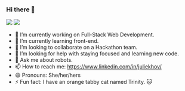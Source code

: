 ### Hi there 👋

<img src="https://assets.codepen.io/3163723/Screen+Shot+2020-09-07+at+5.08.04+AM.png" />
<img src="https://assets.codepen.io/3163723/Dev-Sticker-AstroDev+%281%29.png" />

- 🔭 I’m currently working on Full-Stack Web Development.
- 🌱 I’m currently learning front-end.
- 👯 I’m looking to collaborate on a Hackathon team.
- 🤔 I’m looking for help with staying focused and learning new code.
- 💬 Ask me about robots.
- 📫 How to reach me: https://www.linkedin.com/in/juliekhov/
- 😄 Pronouns: She/her/hers
- ⚡ Fun fact: I have an orange tabby cat named Trinity. 🐱



<!--
**juliekhov/juliekhov** is a ✨ _special_ ✨ repository because its `README.md` (this file) appears on your GitHub profile.

Here are some ideas to get you started:

- 🔭 I’m currently working on Full-Stack Web Development.
- 🌱 I’m currently learning front-end.
- 👯 I’m looking to collaborate on 
- 🤔 I’m looking for help with ...
- 💬 Ask me about robots.
- 📫 How to reach me: https://www.linkedin.com/in/juliekhov/
- 😄 Pronouns: She/her/hers
- ⚡ Fun fact: I have an orange tabby cat named Trinity. 🐱
-->
